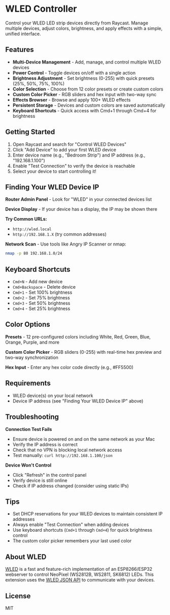 # WLED Controller

Control your WLED LED strip devices directly from Raycast. Manage multiple devices, adjust colors, brightness, and apply effects with a simple, unified interface.

## Features

- **Multi-Device Management** - Add, manage, and control multiple WLED devices
- **Power Control** - Toggle devices on/off with a single action
- **Brightness Adjustment** - Set brightness (0-255) with quick presets (25%, 50%, 75%, 100%)
- **Color Selection** - Choose from 12 color presets or create custom colors
- **Custom Color Picker** - RGB sliders and hex input with two-way sync
- **Effects Browser** - Browse and apply 100+ WLED effects
- **Persistent Storage** - Devices and custom colors are saved automatically
- **Keyboard Shortcuts** - Quick access with Cmd+1 through Cmd+4 for brightness

## Getting Started

1. Open Raycast and search for "Control WLED Devices"
2. Click "Add Device" to add your first WLED device
3. Enter device name (e.g., "Bedroom Strip") and IP address (e.g., "192.168.1.100")
4. Enable "Test Connection" to verify the device is reachable
5. Select your device to start controlling it!

## Finding Your WLED Device IP

**Router Admin Panel** - Look for "WLED" in your connected devices list

**Device Display** - If your device has a display, the IP may be shown there

**Try Common URLs:**
- `http://wled.local`
- `http://192.168.1.X` (try common addresses)

**Network Scan** - Use tools like Angry IP Scanner or nmap:
```bash
nmap -p 80 192.168.1.0/24
```

## Keyboard Shortcuts

- `Cmd+N` - Add new device
- `Cmd+Backspace` - Delete device
- `Cmd+1` - Set 100% brightness
- `Cmd+2` - Set 75% brightness
- `Cmd+3` - Set 50% brightness
- `Cmd+4` - Set 25% brightness

## Color Options

**Presets** - 12 pre-configured colors including White, Red, Green, Blue, Orange, Purple, and more

**Custom Color Picker** - RGB sliders (0-255) with real-time hex preview and two-way synchronization

**Hex Input** - Enter any hex color code directly (e.g., #FF5500)

## Requirements

- WLED device(s) on your local network
- Device IP address (see "Finding Your WLED Device IP" above)


## Troubleshooting

**Connection Test Fails**
- Ensure device is powered on and on the same network as your Mac
- Verify the IP address is correct
- Check that no VPN is blocking local network access
- Test manually: `curl http://192.168.1.100/json`

**Device Won't Control**
- Click "Refresh" in the control panel
- Verify device is still online
- Check if IP address changed (consider using static IPs)

## Tips

- Set DHCP reservations for your WLED devices to maintain consistent IP addresses
- Always enable "Test Connection" when adding devices
- Use keyboard shortcuts (`Cmd+1` through `Cmd+4`) for quick brightness control
- The custom color picker remembers your last used color

## About WLED

[WLED](https://kno.wled.ge/) is a fast and feature-rich implementation of an ESP8266/ESP32 webserver to control NeoPixel (WS2812B, WS2811, SK6812) LEDs. This extension uses the [WLED JSON API](https://kno.wled.ge/interfaces/json-api/) to communicate with your devices.

## License

MIT
